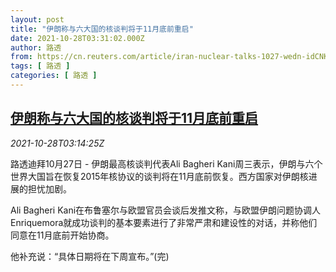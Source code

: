 ```yaml
---
layout: post
title: "伊朗称与六大国的核谈判将于11月底前重启"
date: 2021-10-28T03:31:02.000Z
author: 路透
from: https://cn.reuters.com/article/iran-nuclear-talks-1027-wedn-idCNKBS2HI0AM
tags: [ 路透 ]
categories: [ 路透 ]
---
```

<!--1635391862000-->
[伊朗称与六大国的核谈判将于11月底前重启](https://cn.reuters.com/article/iran-nuclear-talks-1027-wedn-idCNKBS2HI0AM)
------

<div>
<div><i>2021-10-28T03:14:25Z</i></div><p>路透迪拜10月27日 - 伊朗最高核谈判代表Ali Bagheri Kani周三表示，伊朗与六个世界大国旨在恢复2015年核协议的谈判将在11月底前恢复。西方国家对伊朗核进展的担忧加剧。</p><p>Ali Bagheri Kani在布鲁塞尔与欧盟官员会谈后发推文称，与欧盟伊朗问题协调人Enriquemora就成功谈判的基本要素进行了非常严肃和建设性的对话，并称他们同意在11月底前开始协商。</p><p>他补充说：“具体日期将在下周宣布。”(完)</p>
</div>
